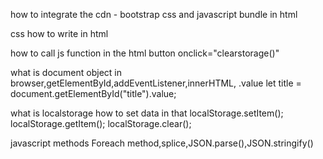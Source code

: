 how to integrate the cdn - bootstrap css and javascript bundle in html

css how to write in html <link rel="stylesheet" >

how to call js function in the html button onclick="clearstorage()"

what is document object in browser,getElementById,addEventListener,innerHTML, .value
    let title = document.getElementById("title").value;

what is localstorage how to set data in that
    localStorage.setItem();
    localStorage.getItem();
    localStorage.clear();

javascript methods
    Foreach method,splice,JSON.parse(),JSON.stringify()
